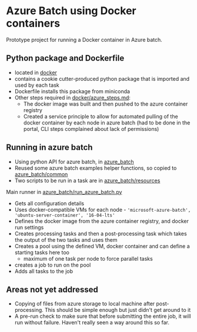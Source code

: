 # Azure Batch using Docker containers

Prototype project for running a Docker container in Azure batch.

## Python package and Dockerfile

- located in [docker](/docker) 
- contains a cookie cutter-produced python package 
  that is imported and used by each task
- Dockerfile installs this package from miniconda
- Other steps required in [docker/azure_steps.md](/docker/azure_steps.md):
    - The docker image was built and then pushed to the azure container registry
    - Created a service principle to allow for automated pulling of the docker container 
      by each node in azure batch 
      (had to be done in the portal, CLI steps complained about lack of permissions)


## Running in azure batch

- Using python API for azure batch, in [azure_batch](/azure_batch)
- Reused some azure batch examples helper functions, so copied to [azure_batch/common](/azure_batch/common)
- Two scripts to be run in a task are in [azure_batch/resources](/azure_batch/resources)

Main runner in [azure_batch/run_azure_batch.py](/azure_batch/run_azure_batch.py)

- Gets all configuration details
- Uses docker-compatible VMs for each node - `'microsoft-azure-batch', 'ubuntu-server-container', '16-04-lts'`
- Defines the docker image from the azure container registry, and docker run settings
- Creates processing tasks and then a post-processing task which takes the output of 
  the two tasks and uses them
- Creates a pool using the defined VM, docker container and can define a starting tasks here too
    - maximum of one task per node to force parallel tasks
- creates a job to run on the pool
- Adds all tasks to the job

## Areas not yet addressed

- Copying of files from azure storage to local machine after post-processing.
  This should be simple enough but just didn't get around to it
- A pre-run check to make sure that before submitting the entire job, it will run without failure.
  Haven't really seen a way around this so far. 

  
 